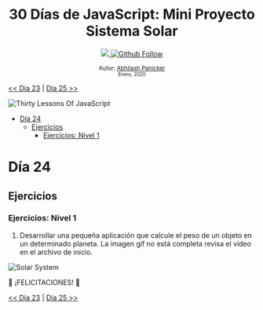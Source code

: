 <div align="center">
  <h1> 30 Días de JavaScript: Mini Proyecto Sistema Solar</h1>
  <a class="header-badge" target="_blank" href="https://www.linkedin.com/in/abhilash-panicker-68952b159/">
  <img src="https://img.shields.io/badge/style--5eba00.svg?label=LinkedIn&logo=linkedin&style=social">
  </a>
  <a class="header-badge" target="_blank" href="https://github.com/abpanic/">
  <img alt="Github Follow" src="https://img.shields.io/github/followers/abpanic?style=social">
  </a>

<sub>Autor:
<a href="https://https://dbugr.vercel.app/" target="_blank">Abhilash Panicker</a><br>
<small> Enero, 2020</small>
</sub>

</div>

[<< Día 23](../dia_23_Event_Listeners/dia_23_event_listeners.md) | [Día 25 >>](../dia_25_Visualizacion_De_Datos_De_Los_Paises_Del_Mundo_1/dia_25_visualizacion_de_datos_de_los_paises_del_mundo_1.md)

![Thirty Lessons Of JavaScript](../images/banners/Lesson_1_24.png)

- [Día 24](#día-24)
  - [Ejercicios](#ejercicios)
    - [Ejercicios: Nivel 1](#ejercicios-nivel-1)

# Día 24

## Ejercicios

### Ejercicios: Nivel 1

1. Desarrollar una pequeña aplicación que calcule el peso de un objeto en un determinado planeta. La imagen gif no está completa revisa el video en el archivo de inicio.

![Solar System](./../images/projects/dom_min_project_solar_system_Lesson_4.1.gif)

🎉 ¡FELICITACIONES! 🎉

[<< Día 23](../dia_23_Event_Listeners/dia_23_event_listeners.md) | [Día 25 >>](../dia_25_Visualizacion_De_Datos_De_Los_Paises_Del_Mundo_1/dia_25_visualizacion_de_datos_de_los_paises_del_mundo_1.md)
